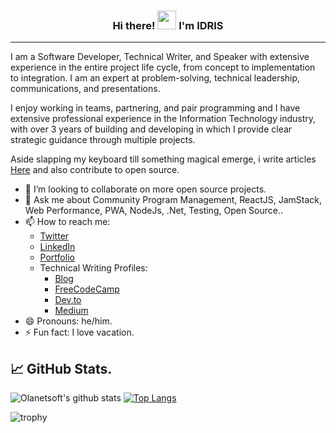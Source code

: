 <h3 align="center"> Hi there! <img src="https://raw.githubusercontent.com/MartinHeinz/MartinHeinz/master/wave.gif" width="30px"> I'm <B>IDRIS</B></h3>
<hr>

I am a Software Developer, Technical Writer, and Speaker with extensive experience in the entire project life cycle, from concept to implementation to integration. I am an expert at problem-solving, technical leadership, communications, and presentations.

I enjoy working in teams, partnering, and pair programming and I have extensive professional experience in the Information Technology industry, with over 3 years of building and developing in which I provide clear strategic guidance through multiple projects. 


Aside slapping my keyboard till something magical emerge, i write articles [Here](https://blog.idrisolubisi.com "My Blog") and also contribute to open source.

- 👯 I’m looking to collaborate on more open source projects.
- 💬 Ask me about Community Program Management, ReactJS, JamStack, Web Performance, PWA, NodeJs, .Net, Testing, Open Source..
- 📫 How to reach me: 
  * [Twitter](https://twitter.com/olanetsoft "My Twitter")
  * [LinkedIn](https://www.linkedin.com/in/olubisi-idris-ayinde-05727b17a/ "My LinkedIn")
  * [Portfolio](https://idrisolubisi.com "My portfolio")
  * Technical Writing Profiles:
    * [Blog](https://blog.idrisolubisi.com "Blog")
    * [FreeCodeCamp](https://www.freecodecamp.org/news/author/idris/ "FreeCodeCamp")
    * [Dev.to](https://dev.to/olanetsoft "Dev.to")
    * [Medium](https://olanetsoft.medium.com/ "Medium")
- 😄 Pronouns: he/him.
- ⚡ Fun fact: I love vacation.
<!--
## 🔧 Technologies & Tools

![](https://img.shields.io/badge/OS-Linux-informational??style=plastic&logo=linux&logoColor=white&color=tokyonight)
![](https://img.shields.io/badge/Code-JavaScript-informational?style=flat&logo=javascript&logoColor=white&color=tokyonight)
![](https://img.shields.io/badge/Shell-Bash-informational?style=flat&logo=gnu-bash&logoColor=white&color=tokyonight)
![](https://img.shields.io/badge/Cloud-Digital_Ocean-informational?style=flat&logo=digitalocean&logoColor=white&color=tokyonight)

-->

## &#x1f4c8; GitHub Stats.

![Olanetsoft's github stats](https://github-readme-stats.vercel.app/api?username=olanetsoft&show_icons=true&theme=tokyonight)
[![Top Langs](https://github-readme-stats.vercel.app/api/top-langs/?username=olanetsoft&layout=compact&theme=tokyonight)](https://github.com/Olanetsoft)


![trophy](https://github-profile-trophy.vercel.app/?username=olanetsoft)
<!--
**Olanetsoft/Olanetsoft** is a ✨ _special_ ✨ repository because its `README.md` (this file) appears on your GitHub profile.



Here are some ideas to get you started:

- 🔭 I’m currently working on ...
- 🌱 I’m currently learning ...
- 👯 I’m looking to collaborate on ...
- 🤔 I’m looking for help with ...
- 💬 Ask me about ...
- 📫 How to reach me: ...
- 😄 Pronouns: ...
- ⚡ Fun fact: ...
-->
